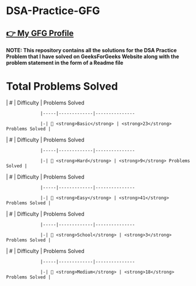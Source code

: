 # DSA-Practice-GFG

 ## [👉 My GFG Profile](https://auth.geeksforgeeks.org/user/vishutyagi7/)

**NOTE: This repository contains all the solutions for the DSA Practice Problem that I have solved on GeeksForGeeks Website along with the problem statement in the form of a Readme file**

 # Total Problems Solved

|  #  |  Difficulty | Problems Solved

                 |-----|-------------|---------------

                 |-| 📂 <strong>Basic</strong> | <strong>23</strong> Problems Solved |
|  #  |  Difficulty | Problems Solved

                 |-----|-------------|---------------

                 |-| 📂 <strong>Hard</strong> | <strong>9</strong> Problems Solved |
|  #  |  Difficulty | Problems Solved

                 |-----|-------------|---------------

                 |-| 📂 <strong>Easy</strong> | <strong>41</strong> Problems Solved |
|  #  |  Difficulty | Problems Solved

                 |-----|-------------|---------------

                 |-| 📂 <strong>School</strong> | <strong>3</strong> Problems Solved |
|  #  |  Difficulty | Problems Solved

                 |-----|-------------|---------------

                 |-| 📂 <strong>Medium</strong> | <strong>18</strong> Problems Solved |
